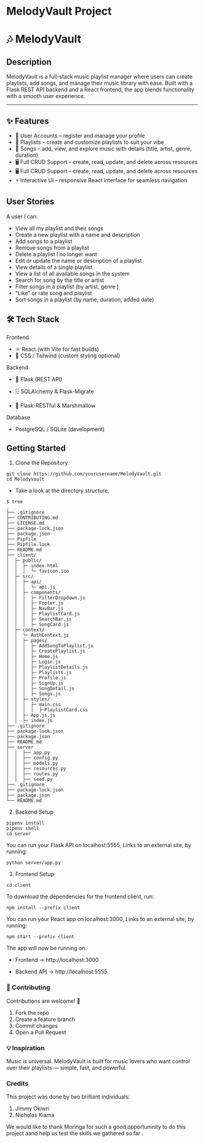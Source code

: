 # MelodyVault Project
# 🎶 MelodyVault

## Description

MelodyVault is a full-stack music playlist manager where users can create playlists, add songs, and manage their music library with ease. Built with a Flask REST API backend and a React frontend, the app blends functionality with a smooth user experience.

---

## ✨ Features
- 👤 User Accounts – register and manage your profile
- 📂 Playlists – create and customize playlists to suit your vibe
- 🎵 Songs – add, view, and explore music with details (title, artist, genre, duration)
- 🖥️ Full CRUD Support – create, read, update, and delete across resources
- 🖥️ Full CRUD Support – create, read, update, and delete across resources
- ⚡ Interactive UI – responsive React interface for seamless navigation

## User Stories

A user I can:
- View all my playlist and their songs 
- Create a new playlist with a name and description 
- Add songs to a playlist 
- Remove songs from a playlist 
- Delete a playlist I no longer want  
- Edit or update the name or description of a playlist  
- View details of a single playlist  
- View a list of all available songs in the system  
- Search for song by the title or artist  
- Filter songs in a playlist (by artist, genre )   
- “Like” or rate song and playlist  
- Sort songs in a playlist (by name, duration, added date) 


## 🛠️ Tech Stack

Frontend

- ⚛️ React (with Vite for fast builds)
- 🎨 CSS / Tailwind (custom styling optional)

Backend

- 🐍 Flask (REST API)

- 🗄️ SQLAlchemy & Flask-Migrate

- 🔑 Flask-RESTful & Marshmallow

Database

- PostgreSQL / SQLite (development)

## Getting Started

1. Clone the Repository

``` 
git clone https://github.com/yourusername/MelodyVault.git
cd MelodyVault
```
- Take
a look at the directory structure.

```
$ tree 
.
├── .gitignore
├── CONTRIBUTING.md
├── LICENSE.md
├── package-lock.json
├── package.json
├── Pipfile
├── Pipfile.lock
├── README.md
├── client/
│  ├─ public/
│  │  ├─ index.html
│  │  │  └─ favicon.ico
│  ├─ src/
│  │  ├─ api/
│  │  │  └─ api.js
│  │  ├─ components/
│  │  │  ├─ FilterDropdown.js
│  │  │  ├─ Footer.js
│  │  │  ├─ NavBar.js
│  │  │  ├─ PlaylistCard.js
│  │  │  ├─ SearchBar.js
│  │  │  ├─ SongCard.js
│  ├─ context/
│  │  └─ AuthContext.js
│  │  ├─ pages/
│  │  │  ├─ AddSongToPlaylist.js
│  │  │  ├─ CreatePlaylist.js
│  │  │  ├─ Home.js
│  │  │  ├─ Login.js
│  │  │  ├─ PlaylistDetails.js
│  │  │  ├─ Playlists.js
│  │  │  ├─ Profile.js
│  │  │  ├─ SignUp.js
│  │  │  ├─ SongDetail.js
│  │  │  ├─ Songs.js
│  │  ├─ styles/
│  │  │  ├─ main.css
│  │  │  │  ├─PlaylistCard.css
│  │  ├─ App.js.js
│  │  ├─ index.js
├── .gitignore
├── package-lock.json
├── package.json
├── README.md
├── server
│  │  ├── app.py
│  │  ├── config.py
│  │  ├── models.py
│  │  ├── resources.py
│  │  ├── routes.py
│  │  ├── seed.py
├── .gitignore
├── package-lock.json
├── package.json
└── README.md
```
2. Backend Setup
```
pipenv install
pipenv shell
cd server
```
You can run your Flask API on localhost:5555, Links to an external site, by running: 
``` 
python server/app.py
```
3. Frontend Setup

```
cd client
```
To download the dependencies for the frontend client, run:
```
npm install --prefix client
```

You can run your React app on localhost:3000, Links to an external site, by running:
```
npm start --prefix client
```
The app will now be running on:

- Frontend → http://localhost:3000

- Backend API → http://localhost:5555


### 🤝 Contributing
Contributions are welcome! 🎉
1. Fork the repo
2. Create a feature branch
3. Commit changes
4. Open a Pull Request

### 💡 Inspiration

Music is universal. MelodyVault is built for music lovers who want control over their playlists — simple, fast, and powerful.

### Credits
 This project was done by two brilliant individuals:
   1. Jimmy Okiwri
   2. Nicholas Kiama

We would like to thank Moringa for such a good opportuninity to do this project aand help us test the skills we gathered so far .